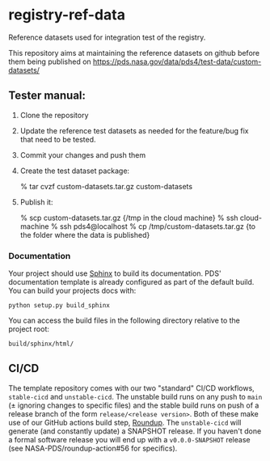 # registry-ref-data

Reference datasets used for integration test of the registry.

This repository aims at maintaining the reference datasets on github before them being published on https://pds.nasa.gov/data/pds4/test-data/custom-datasets/

## Tester manual:

1. Clone the repository

2. Update the reference test datasets as needed for the feature/bug fix that need to be tested.

3. Commit your changes and push them

4. Create the test dataset package:

    % tar cvzf custom-datasets.tar.gz  custom-datasets

5. Publish it:

    % scp custom-datasets.tar.gz {/tmp in the cloud machine}
    % ssh cloud-machine
    % ssh pds4@localhost
    % cp /tmp/custom-datasets.tar.gz {to the folder where the data is published}


### Documentation

Your project should use [Sphinx](https://www.sphinx-doc.org/en/master/) to build its documentation. PDS' documentation template is already configured as part of the default build. You can build your projects docs with:

    python setup.py build_sphinx

You can access the build files in the following directory relative to the project root:

    build/sphinx/html/

## CI/CD

The template repository comes with our two "standard" CI/CD workflows, `stable-cicd` and `unstable-cicd`. The unstable build runs on any push to `main` (± ignoring changes to specific files) and the stable build runs on push of a release branch of the form `release/<release version>`. Both of these make use of our GitHub actions build step, [Roundup](https://github.com/NASA-PDS/roundup-action). The `unstable-cicd` will generate (and constantly update) a SNAPSHOT release. If you haven't done a formal software release you will end up with a `v0.0.0-SNAPSHOT` release (see NASA-PDS/roundup-action#56 for specifics).
